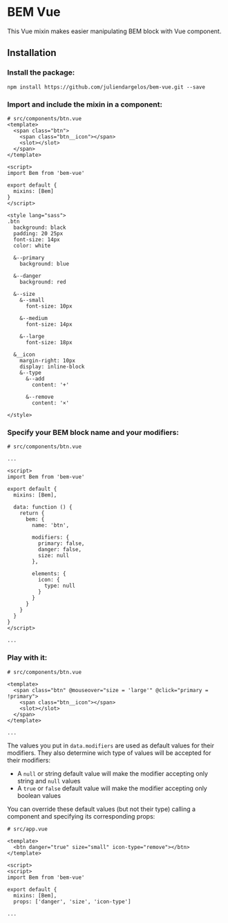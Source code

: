 # BEM Vue
This Vue mixin makes easier manipulating BEM block with Vue component.

## Installation
### Install the package:
```
npm install https://github.com/juliendargelos/bem-vue.git --save
```


### Import and include the mixin in a component:
```vue
# src/components/btn.vue
<template>
  <span class="btn">
    <span class="btn__icon"></span>
    <slot></slot>
  </span>
</template>

<script>
import Bem from 'bem-vue'

export default {
  mixins: [Bem]
}
</script>

<style lang="sass">
.btn
  background: black
  padding: 20 25px
  font-size: 14px
  color: white

  &--primary
    background: blue

  &--danger
    background: red

  &--size
    &--small
      font-size: 10px

    &--medium
      font-size: 14px

    &--large
      font-size: 18px

  &__icon
    margin-right: 10px
    display: inline-block
    &--type
      &--add
        content: '+'

      &--remove
        content: '×'

</style>
```

### Specify your BEM block name and your modifiers:
```vue
# src/components/btn.vue

...

<script>
import Bem from 'bem-vue'

export default {
  mixins: [Bem],

  data: function () {
    return {
      bem: {
        name: 'btn',

        modifiers: {
          primary: false,
          danger: false,
          size: null
        },

        elements: {
          icon: {
            type: null
          }
        }
      }
    }
  }
}
</script>

...
```

### Play with it:
```vue
# src/components/btn.vue

<template>
  <span class="btn" @mouseover="size = 'large'" @click="primary = !primary">
    <span class="btn__icon"></span>
    <slot></slot>
  </span>
</template>

...
```

The values you put in `data.modifiers` are used as default values for their modifiers.
They also determine wich type of values will be accepted for their modifiers:
- A `null` or string default value will make the modifier accepting only string and `null` values
- A `true` or `false` default value will make the modifier accepting only boolean values

You can override these default values (but not their type) calling a component and specifying its corresponding props:
```vue
# src/app.vue

<template>
  <btn danger="true" size="small" icon-type="remove"></btn>
</template>

<script>
<script>
import Bem from 'bem-vue'

export default {
  mixins: [Bem],
  props: ['danger', 'size', 'icon-type']

...
```

